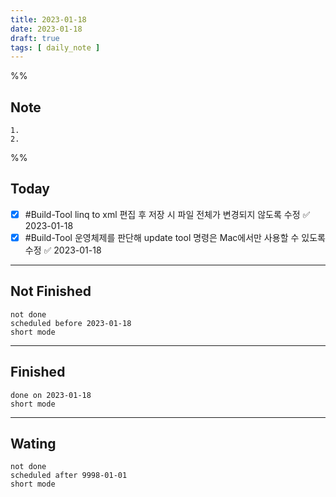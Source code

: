 ```yaml
---
title: 2023-01-18
date: 2023-01-18
draft: true
tags: [ daily_note ]
---
```


%%

## Note

    1. 
    2.

%%

## Today

- [x] #Build-Tool linq to xml 편집 후 저장 시 파일 전체가 변경되지 않도록 수정
      ✅ 2023-01-18
- [x] #Build-Tool 운영체제를 판단해 update tool 명령은 Mac에서만 사용할 수
      있도록 수정 ✅ 2023-01-18

---

## Not Finished

```tasks
not done
scheduled before 2023-01-18
short mode
```

---

## Finished

```tasks
done on 2023-01-18
short mode
```

---

## Wating

```tasks
not done
scheduled after 9998-01-01
short mode
```
